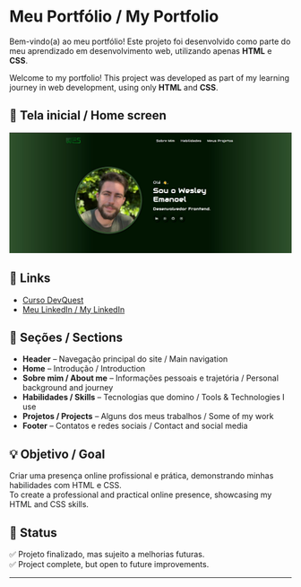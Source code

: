 # Meu Portfólio / My Portfolio

Bem-vindo(a) ao meu portfólio! Este projeto foi desenvolvido como parte do meu aprendizado em desenvolvimento web, utilizando apenas **HTML** e **CSS**.

Welcome to my portfolio! This project was developed as part of my learning journey in web development, using only **HTML** and **CSS**.

## 📸 Tela inicial / Home screen

![Imagem da tela inicial](./src/imagens/Portofio-pronto.jpg)

## 🔗 Links

- [Curso DevQuest](https://www.linkedin.com/school/devquest-dev-em-dobro/about/)
- [Meu LinkedIn / My LinkedIn](https://www.linkedin.com/in/wesley-emanoel-814a19352/)

## 🧠 Seções / Sections

- **Header** – Navegação principal do site / Main navigation
- **Home** – Introdução / Introduction 
- **Sobre mim / About me** – Informações pessoais e trajetória / Personal background and journey
- **Habilidades / Skills** – Tecnologias que domino / Tools & Technologies I use
- **Projetos / Projects** – Alguns dos meus trabalhos / Some of my work
- **Footer** – Contatos e redes sociais / Contact and social media

## 💡 Objetivo / Goal

Criar uma presença online profissional e prática, demonstrando minhas habilidades com HTML e CSS.  
To create a professional and practical online presence, showcasing my HTML and CSS skills.

## 🚧 Status

✅ Projeto finalizado, mas sujeito a melhorias futuras.  
✅ Project complete, but open to future improvements.

---


